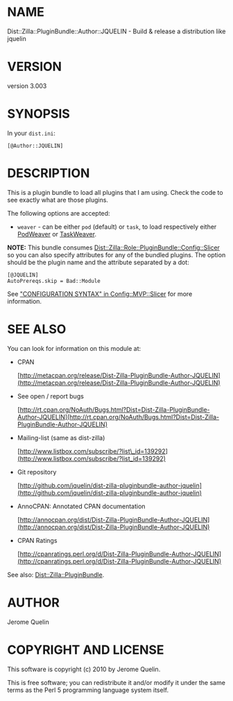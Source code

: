 # NAME

Dist::Zilla::PluginBundle::Author::JQUELIN - Build & release a distribution like jquelin

# VERSION

version 3.003

# SYNOPSIS

In your `dist.ini`:

    [@Author::JQUELIN]

# DESCRIPTION

This is a plugin bundle to load all plugins that I am using. Check the
code to see exactly what are those plugins.

The following options are accepted:

- `weaver` - can be either `pod` (default) or `task`, to load
respectively either [PodWeaver](https://metacpan.org/pod/Dist::Zilla::Plugin::PodWeaver) or
[TaskWeaver](https://metacpan.org/pod/Dist::Zilla::Plugin::TaskWeaver).

__NOTE:__ This bundle consumes
[Dist::Zilla::Role::PluginBundle::Config::Slicer](https://metacpan.org/pod/Dist::Zilla::Role::PluginBundle::Config::Slicer) so you can also
specify attributes for any of the bundled plugins. The option should be
the plugin name and the attribute separated by a dot:

    [@JQUELIN]
    AutoPrereqs.skip = Bad::Module

See ["CONFIGURATION SYNTAX" in Config::MVP::Slicer](https://metacpan.org/pod/Config::MVP::Slicer#CONFIGURATION-SYNTAX) for more information.

# SEE ALSO

You can look for information on this module at:

- CPAN

    [http://metacpan.org/release/Dist-Zilla-PluginBundle-Author-JQUELIN](http://metacpan.org/release/Dist-Zilla-PluginBundle-Author-JQUELIN)

- See open / report bugs

    [http://rt.cpan.org/NoAuth/Bugs.html?Dist=Dist-Zilla-PluginBundle-Author-JQUELIN](http://rt.cpan.org/NoAuth/Bugs.html?Dist=Dist-Zilla-PluginBundle-Author-JQUELIN)

- Mailing-list (same as dist-zilla)

    [http://www.listbox.com/subscribe/?list\_id=139292](http://www.listbox.com/subscribe/?list_id=139292)

- Git repository

    [http://github.com/jquelin/dist-zilla-pluginbundle-author-jquelin](http://github.com/jquelin/dist-zilla-pluginbundle-author-jquelin)

- AnnoCPAN: Annotated CPAN documentation

    [http://annocpan.org/dist/Dist-Zilla-PluginBundle-Author-JQUELIN](http://annocpan.org/dist/Dist-Zilla-PluginBundle-Author-JQUELIN)

- CPAN Ratings

    [http://cpanratings.perl.org/d/Dist-Zilla-PluginBundle-Author-JQUELIN](http://cpanratings.perl.org/d/Dist-Zilla-PluginBundle-Author-JQUELIN)

See also: [Dist::Zilla::PluginBundle](https://metacpan.org/pod/Dist::Zilla::PluginBundle).

# AUTHOR

Jerome Quelin

# COPYRIGHT AND LICENSE

This software is copyright (c) 2010 by Jerome Quelin.

This is free software; you can redistribute it and/or modify it under
the same terms as the Perl 5 programming language system itself.
